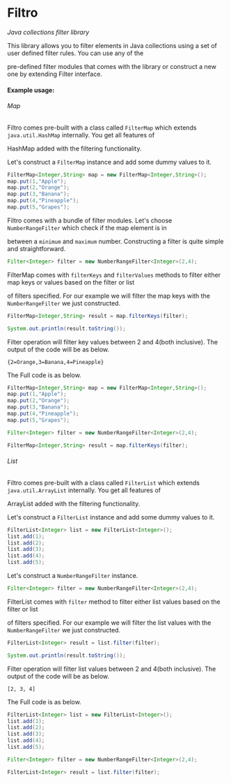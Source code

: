 Filtro
======
*Java collections filter library*

This library allows you to filter elements in Java collections using a set of user defined filter rules. You can use any of the 

pre-defined filter modules that comes with the library or construct a new one by extending Filter interface.

#### Example usage:
###### Map

Filtro comes pre-built with a class called `FilterMap` which extends `java.util.HashMap` internally. You get all features of 

HashMap added with the filtering functionality.

Let's construct a `FilterMap` instance and add some dummy values to it.
```java
FilterMap<Integer,String> map = new FilterMap<Integer,String>();
map.put(1,"Apple");
map.put(2,"Orange");
map.put(3,"Banana");
map.put(4,"Pineapple");
map.put(5,"Grapes");
```

Filtro comes with a bundle of filter modules. Let's choose `NumberRangeFilter` which check if the map element is in 

between a `minimum` and `maximum` number. Constructing a filter is quite simple and straightforward.
```java
Filter<Integer> filter = new NumberRangeFilter<Integer>(2,4);
```

FilterMap comes with `filterKeys` and `filterValues` methods to filter either map keys or values based on the filter or list 

of filters specified. For our example we will filter the map keys with the `NumberRangeFilter` we just constructed.
```java
FilterMap<Integer,String> result = map.filterKeys(filter);

System.out.println(result.toString());
```

Filter operation will filter key values between 2 and 4(both inclusive). The output of the code will be as below. 
```
{2=Orange,3=Banana,4=Pineapple}
```

The Full code is as below.
```java
FilterMap<Integer,String> map = new FilterMap<Integer,String>();
map.put(1,"Apple");
map.put(2,"Orange");
map.put(3,"Banana");
map.put(4,"Pineapple");
map.put(5,"Grapes");

Filter<Integer> filter = new NumberRangeFilter<Integer>(2,4);

FilterMap<Integer,String> result = map.filterKeys(filter);
```

###### List
Filtro comes pre-built with a class called `FilterList` which extends `java.util.ArrayList` internally. You get all features of 

ArrayList added with the filtering functionality.

Let's construct a `FilterList` instance and add some dummy values to it.
```java
FilterList<Integer> list = new FilterList<Integer>();
list.add(1);
list.add(2);
list.add(3);
list.add(4);
list.add(5);
```

Let's construct a `NumberRangeFilter` instance.
```java
Filter<Integer> filter = new NumberRangeFilter<Integer>(2,4);
```

FilterList comes with `filter` method to filter either list values based on the filter or list 

of filters specified. For our example we will filter the list values with the `NumberRangeFilter` we just constructed.
```java
FilterList<Integer> result = list.filter(filter);

System.out.println(result.toString());
```

Filter operation will filter list values between 2 and 4(both inclusive). The output of the code will be as below. 
```
[2, 3, 4]
```

The Full code is as below.
```java
FilterList<Integer> list = new FilterList<Integer>();
list.add(1);
list.add(2);
list.add(3);
list.add(4);
list.add(5);

Filter<Integer> filter = new NumberRangeFilter<Integer>(2,4);

FilterList<Integer> result = list.filter(filter);
```